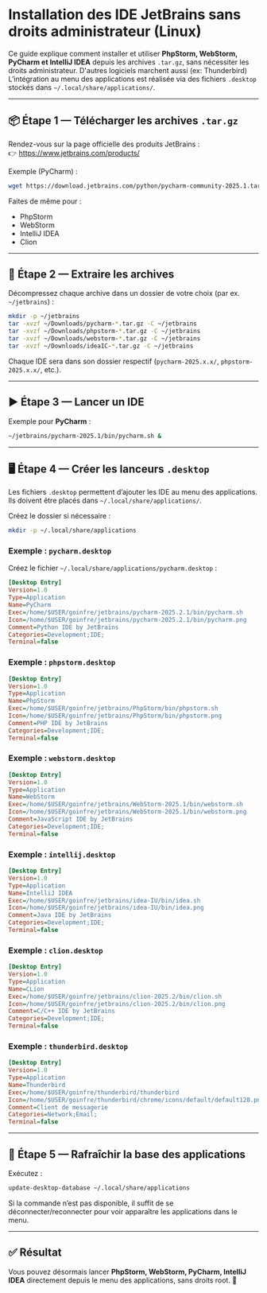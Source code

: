 # Installation des IDE JetBrains sans droits administrateur (Linux)

Ce guide explique comment installer et utiliser **PhpStorm, WebStorm, PyCharm et IntelliJ IDEA** depuis les archives `.tar.gz`, sans nécessiter les droits administrateur. D'autres logiciels marchent aussi (ex: Thunderbird)
L’intégration au menu des applications est réalisée via des fichiers `.desktop` stockés dans `~/.local/share/applications/`.

---

## 📦 Étape 1 — Télécharger les archives `.tar.gz`

Rendez-vous sur la page officielle des produits JetBrains :  
👉 https://www.jetbrains.com/products/

Exemple (PyCharm) :  
```bash
wget https://download.jetbrains.com/python/pycharm-community-2025.1.tar.gz -P ~/Downloads
```

Faites de même pour :
- PhpStorm  
- WebStorm  
- IntelliJ IDEA
- Clion

---

## 📂 Étape 2 — Extraire les archives

Décompressez chaque archive dans un dossier de votre choix (par ex. `~/jetbrains`) :

```bash
mkdir -p ~/jetbrains
tar -xvzf ~/Downloads/pycharm-*.tar.gz -C ~/jetbrains
tar -xvzf ~/Downloads/phpstorm-*.tar.gz -C ~/jetbrains
tar -xvzf ~/Downloads/webstorm-*.tar.gz -C ~/jetbrains
tar -xvzf ~/Downloads/ideaIC-*.tar.gz -C ~/jetbrains
```

Chaque IDE sera dans son dossier respectif (`pycharm-2025.x.x/`, `phpstorm-2025.x.x/`, etc.).

---

## ▶️ Étape 3 — Lancer un IDE

Exemple pour **PyCharm** :
```bash
~/jetbrains/pycharm-2025.1/bin/pycharm.sh &
```

---

## 🖥 Étape 4 — Créer les lanceurs `.desktop`

Les fichiers `.desktop` permettent d’ajouter les IDE au menu des applications.  
Ils doivent être placés dans `~/.local/share/applications/`.

Créez le dossier si nécessaire :
```bash
mkdir -p ~/.local/share/applications
```

### Exemple : `pycharm.desktop`

Créez le fichier `~/.local/share/applications/pycharm.desktop` :

```ini
[Desktop Entry]
Version=1.0
Type=Application
Name=PyCharm
Exec=/home/$USER/goinfre/jetbrains/pycharm-2025.2.1/bin/pycharm.sh
Icon=/home/$USER/goinfre/jetbrains/pycharm-2025.2.1/bin/pycharm.png
Comment=Python IDE by JetBrains
Categories=Development;IDE;
Terminal=false
```

### Exemple : `phpstorm.desktop`

```ini
[Desktop Entry]
Version=1.0
Type=Application
Name=PhpStorm
Exec=/home/$USER/goinfre/jetbrains/PhpStorm/bin/phpstorm.sh
Icon=/home/$USER/goinfre/jetbrains/PhpStorm/bin/phpstorm.png
Comment=PHP IDE by JetBrains
Categories=Development;IDE;
Terminal=false
```

### Exemple : `webstorm.desktop`

```ini
[Desktop Entry]
Version=1.0
Type=Application
Name=WebStorm
Exec=/home/$USER/goinfre/jetbrains/WebStorm-2025.1/bin/webstorm.sh
Icon=/home/$USER/goinfre/jetbrains/WebStorm-2025.1/bin/webstorm.png
Comment=JavaScript IDE by JetBrains
Categories=Development;IDE;
Terminal=false
```

### Exemple : `intellij.desktop`

```ini
[Desktop Entry]
Version=1.0
Type=Application
Name=IntelliJ IDEA
Exec=/home/$USER/goinfre/jetbrains/idea-IU/bin/idea.sh
Icon=/home/$USER/goinfre/jetbrains/idea-IU/bin/idea.png
Comment=Java IDE by JetBrains
Categories=Development;IDE;
Terminal=false
```

### Exemple : `clion.desktop`

```ini
[Desktop Entry]
Version=1.0
Type=Application
Name=CLion
Exec=/home/$USER/goinfre/jetbrains/clion-2025.2/bin/clion.sh
Icon=/home/$USER/goinfre/jetbrains/clion-2025.2/bin/clion.png
Comment=C/C++ IDE by JetBrains
Categories=Development;IDE;
Terminal=false
```

### Exemple : `thunderbird.desktop`

```ini
[Desktop Entry]
Version=1.0
Type=Application
Name=Thunderbird
Exec=/home/$USER/goinfre/thunderbird/thunderbird
Icon=/home/$USER/goinfre/thunderbird/chrome/icons/default/default128.png
Comment=Client de messagerie
Categories=Network;Email;
Terminal=false
```

---

## 🔄 Étape 5 — Rafraîchir la base des applications

Exécutez :
```bash
update-desktop-database ~/.local/share/applications
```

Si la commande n’est pas disponible, il suffit de se déconnecter/reconnecter pour voir apparaître les applications dans le menu.

---

## ✅ Résultat

Vous pouvez désormais lancer **PhpStorm, WebStorm, PyCharm, IntelliJ IDEA** directement depuis le menu des applications, sans droits root. 🚀
